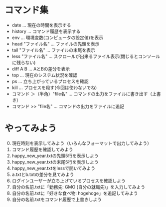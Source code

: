 # コマンド集

* date              ... 現在の時間を表示する
* history           ... コマンド履歴を表示する
* env               ... 環境変数(コンピュータの設定値)を表示
* head "ファイル名"   ... ファイルの先頭を表示 
* tail "ファイル名"   ... ファイルの末尾を表示
* less "ファイル名"   ... スクロールが出来るファイル表示(閉じるとコンソールに残らない)
* diff A B          ... AとBの差分を表示
* top               ... 現在のシステム状況を確認
* ps                ... 立ち上がっているプロセスを確認
* kill              ... プロセスを殺す(今回は使わないでね)
* コマンド ＞（半角）"file名"  ... コマンドの出力をファイルに書き出す（上書き）
* コマンド >> "file名"     ... コマンドの出力をファイルに追記

# やってみよう

0. 現在時刻を表示してみよう（いろんなフォーマットで出力してみよう）
1. コマンド履歴を確認してみよう
2. happy_new_year.txtの先頭5行を表示しよう
3. happy_new_year.txtの末尾5行を表示しよう
4. happy_new_year.txtをlessで開いてみよう
5. a.txtとb.txtの差分を見てみよう
6. ログインユーザーが立ち上げているプロセスを確認しよう
7. 自分の名前.txtに「勤務先: GMO (自分の就職先)」を入力してみよう
8. 自分の名前.txtに「好きな食べ物: hogehoge」を追記してみよう
9. 自分の名前.txtをコマンド履歴で上書きしよう
